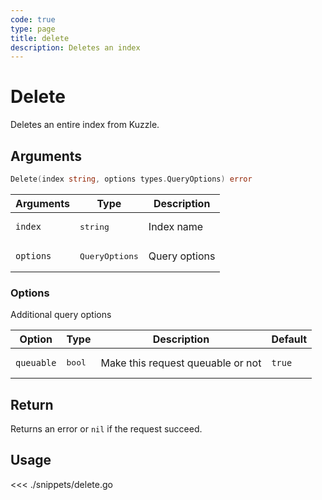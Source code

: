 ```yaml
---
code: true
type: page
title: delete
description: Deletes an index
---
```


# Delete

Deletes an entire index from Kuzzle.

## Arguments

```go
Delete(index string, options types.QueryOptions) error
```

| Arguments | Type         | Description   |
| --------- | ------------ | ------------- |
| `index`   | <pre>string</pre>       | Index name    |
| `options` | <pre>QueryOptions</pre> | Query options |

### **Options**

Additional query options

| Option     | Type | Description                       | Default |
| ---------- | ---- | --------------------------------- | ------- |
| `queuable` | <pre>bool</pre> | Make this request queuable or not | `true`  |

## Return

Returns an error or `nil` if the request succeed.

## Usage

<<< ./snippets/delete.go
